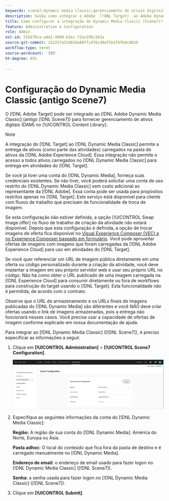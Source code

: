 ```yaml
---
keywords: scene7;dynamic media classic;gerenciamento de ativos digitais;ativos;dam;biblioteca de conteúdo;trocar imagem
description: Saiba como integrar o Adobe  [!DNL Target]  ao Adobe Dynamic Media Classic (antigo Scene7) para oferecer Gerenciamento de ativos digitais (DAM) na biblioteca de conteúdo.
title: Como configurar a integração do Dynamic Media Classic (Scene7)?
feature: Administration & Configuration
role: Admin
exl-id: 315670ca-a4d1-4808-b3ec-f2ac195c281a
source-git-commit: 152257a52d836a88ffcd76cd9af5b3fbfbdc0839
workflow-type: tm+mt
source-wordcount: '393'
ht-degree: 85%

---
```


# Configuração do Dynamic Media Classic (antigo Scene7)

O [!DNL Adobe Target] pode ser integrado ao [!DNL Adobe Dynamic Media Classic] (antigo [!DNL Scene7]) para fornecer gerenciamento de ativos digitais (DAM) no [!UICONTROL Content Library].

>[!NOTE]
>
>A integração do [!DNL Target] ao [!DNL Dynamic Media Classic] permite a entrega de ativos (como parte das atividades) carregados na pasta de ativos da [!DNL Adobe Experience Cloud]. Essa integração não permite o acesso a todos ativos carregados no [!DNL Dynamic Media Classic] para entrega em atividades do [!DNL Target].

Se você já tiver uma conta do [!DNL Dynamic Media], forneça suas credenciais existentes. Se não tiver, você poderá solicitar uma conta de uso restrito do [!DNL Dynamic Media Classic] sem custo adicional ao representante da [!DNL Adobe]. Essa conta pode ser usada para propósitos restritos apenas no [!DNL Target]. Este serviço está disponível para cliente com fluxos de trabalho que precisam de funcionalidade de troca de imagem.

<!-- 
>[!NOTE]
>
>A restricted-use, free [!DNL Dynamic Media Classic] account for [!DNL Adobe Target] is no longer supported for new customers or new users. Existing sign-in credentials work as usual. 
-->

Se esta configuração não estiver definida, a opção [!UICONTROL Swap Image offer] no fluxo de trabalho de criação da atividade não estará disponível. Depois que esta configuração é definida, a opção de trocar imagens de oferta fica disponível no [Visual Experience Composer (VEC) e no Experience Composer baseado em formulário](/help/main/c-experiences/experiences.md#concept_A2E10F6AFB3D4AEAB6951EE14688848D). Você pode aproveitar ofertas de imagens com imagens que foram carregadas da [!DNL Adobe Experience Cloud] para uso em atividades do [!DNL Target].

Se você quer referenciar um URL de imagem pública diretamente em uma oferta ou código personalizado durante a criação da atividade, você deve implantar a imagem em seu próprio servidor web e usar seu próprio URL no código. Não há como obter o URL publicado de uma imagem carregada na [!DNL Experience Cloud] para consumir diretamente ou fora de workflows para construção do target usando o [!DNL Target]. Esta funcionalidade não é permitida, de acordo com o contrato.

Observe que o URL de armazenamento e os URLs finais de imagens publicadas do [!DNL Dynamic Media] são diferentes e você *NÃO* deve criar ofertas usando o link de imagens armazenadas, pois a entrega não funcionará nesses casos. Você precisa usar a capacidade de ofertas de imagem conforme explicado em nossa documentação de ajuda.

Para integrar ao [!DNL Dynamic Media Classic] ([!DNL Scene7]), é preciso especificar as informações a seguir.

1. Clique em **[!UICONTROL Administration]** > **[!UICONTROL Scene7 Configuration]**.

   ![Página do Scene7](/help/main/administrating-target/assets/scene7.png)

1. Especifique as seguintes informações da conta do [!DNL Dynamic Media Classic]:

   **Região:** A região de sua conta do [!DNL Dynamic Media]: América do Norte, Europa ou Ásia.

   **Pasta adhoc:** O local do conteúdo que fica fora da pasta de destino e é carregado manualmente no [!DNL Dynamic Media].

   **Endereço de email:** o endereço de email usado para fazer logon no [!DNL Dynamic Media Classic] ([!DNL Scene7]).

   **Senha:** a senha usada para fazer logon no [!DNL Dynamic Media Classic] ([!DNL Scene7]).

1. Clique em **[!UICONTROL Submit]**.
